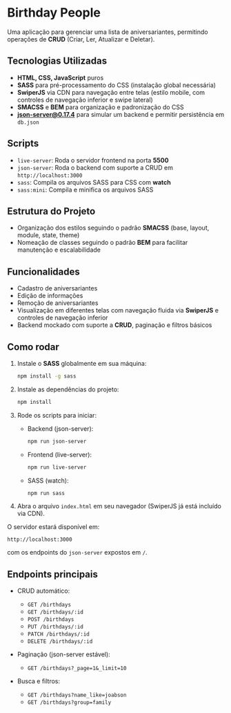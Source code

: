 # Birthday People

Uma aplicação para gerenciar uma lista de aniversariantes, permitindo operações de **CRUD** (Criar, Ler, Atualizar e Deletar).

## Tecnologias Utilizadas

- **HTML, CSS, JavaScript** puros
- **SASS** para pré-processamento do CSS (instalação global necessária)
- **SwiperJS** via CDN para navegação entre telas (estilo mobile, com controles de navegação inferior e swipe lateral)
- **SMACSS** e **BEM** para organização e padronização do CSS
- **json-server@0.17.4** para simular um backend e permitir persistência em `db.json`

## Scripts

- `live-server`: Roda o servidor frontend na porta **5500**
- `json-server`: Roda o backend com suporte a CRUD em `http://localhost:3000`
- `sass`: Compila os arquivos SASS para CSS com **watch**
- `sass:mini`: Compila e minifica os arquivos SASS

## Estrutura do Projeto

- Organização dos estilos seguindo o padrão **SMACSS** (base, layout, module, state, theme)
- Nomeação de classes seguindo o padrão **BEM** para facilitar manutenção e escalabilidade

## Funcionalidades

- Cadastro de aniversariantes
- Edição de informações
- Remoção de aniversariantes
- Visualização em diferentes telas com navegação fluida via **SwiperJS** e controles de navegação inferior
- Backend mockado com suporte a **CRUD**, paginação e filtros básicos

## Como rodar

1. Instale o **SASS** globalmente em sua máquina:

   ```bash
   npm install -g sass
   ```

2. Instale as dependências do projeto:

   ```bash
   npm install
   ```

3. Rode os scripts para iniciar:

   - Backend (json-server):
     ```bash
     npm run json-server
     ```
   - Frontend (live-server):
     ```bash
     npm run live-server
     ```
   - SASS (watch):
     ```bash
     npm run sass
     ```

4. Abra o arquivo `index.html` em seu navegador (SwiperJS já está incluído via CDN).

O servidor estará disponível em:

```text
http://localhost:3000
```

com os endpoints do `json-server` expostos em `/`.

## Endpoints principais

- CRUD automático:

  - `GET /birthdays`
  - `GET /birthdays/:id`
  - `POST /birthdays`
  - `PUT /birthdays/:id`
  - `PATCH /birthdays/:id`
  - `DELETE /birthdays/:id`

- Paginação (json-server estável):

  - `GET /birthdays?_page=1&_limit=10`

- Busca e filtros:
  - `GET /birthdays?name_like=joabson`
  - `GET /birthdays?group=family`
